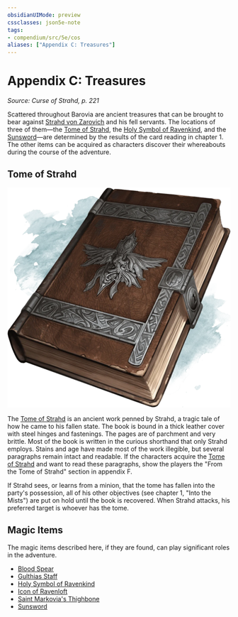 ```yaml
---
obsidianUIMode: preview
cssclasses: json5e-note
tags:
- compendium/src/5e/cos
aliases: ["Appendix C: Treasures"]
---
```

# Appendix C: Treasures
*Source: Curse of Strahd, p. 221* 

Scattered throughout Barovia are ancient treasures that can be brought to bear against [Strahd von Zarovich](Mechanics/bestiary/npc/strahd-von-zarovich-cos.md) and his fell servants. The locations of three of them—the [Tome of Strahd](Mechanics/items/tome-of-strahd-cos.md), the [Holy Symbol of Ravenkind](Mechanics/items/holy-symbol-of-ravenkind-cos.md), and the [Sunsword](Mechanics/items/sunsword-cos.md)—are determined by the results of the card reading in chapter 1. The other items can be acquired as characters discover their whereabouts during the course of the adventure.

## Tome of Strahd

![](https://raw.githubusercontent.com/5etools-mirror-3/5etools-img/main/adventure/CoS/136-cos18-01.webp#center)

The [Tome of Strahd](Mechanics/items/tome-of-strahd-cos.md) is an ancient work penned by Strahd, a tragic tale of how he came to his fallen state. The book is bound in a thick leather cover with steel hinges and fastenings. The pages are of parchment and very brittle. Most of the book is written in the curious shorthand that only Strahd employs. Stains and age have made most of the work illegible, but several paragraphs remain intact and readable. If the characters acquire the [Tome of Strahd](Mechanics/items/tome-of-strahd-cos.md) and want to read these paragraphs, show the players the "From the Tome of Strahd" section in appendix F.

If Strahd sees, or learns from a minion, that the tome has fallen into the party's possession, all of his other objectives (see chapter 1, "Into the Mists") are put on hold until the book is recovered. When Strahd attacks, his preferred target is whoever has the tome.

## Magic Items

The magic items described here, if they are found, can play significant roles in the adventure.

- [Blood Spear](Mechanics/items/blood-spear-cos.md)  
- [Gulthias Staff](Mechanics/items/gulthias-staff-cos.md)  
- [Holy Symbol of Ravenkind](Mechanics/items/holy-symbol-of-ravenkind-cos.md)  
- [Icon of Ravenloft](Mechanics/items/icon-of-ravenloft-cos.md)  
- [Saint Markovia's Thighbone](Mechanics/items/saint-markovias-thighbone-cos.md)  
- [Sunsword](Mechanics/items/sunsword-cos.md)